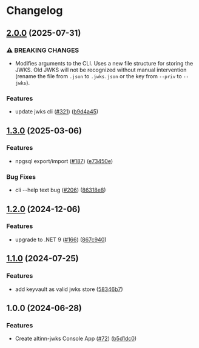 # Changelog

## [2.0.0](https://github.com/Altinn/altinn-authorization-utils/compare/Altinn.Cli-v1.3.0...Altinn.Cli-v2.0.0) (2025-07-31)


### ⚠ BREAKING CHANGES

* Modifies arguments to the CLI. Uses a new file structure for storing the JWKS. Old JWKS will not be recognized without manual intervention (rename the file from `.json` to `.jwks.json` or the key from `--priv` to `--jwks`).

### Features

* update jwks cli ([#321](https://github.com/Altinn/altinn-authorization-utils/issues/321)) ([b9d4a45](https://github.com/Altinn/altinn-authorization-utils/commit/b9d4a455822d7cc1c4d671525188a11ad71341bd))

## [1.3.0](https://github.com/Altinn/altinn-authorization-utils/compare/Altinn.Cli-v1.2.0...Altinn.Cli-v1.3.0) (2025-03-06)


### Features

* npgsql export/import ([#187](https://github.com/Altinn/altinn-authorization-utils/issues/187)) ([e73450e](https://github.com/Altinn/altinn-authorization-utils/commit/e73450e291326ee38cc3bdb7463a434ddc236869))


### Bug Fixes

* cli --help text bug ([#206](https://github.com/Altinn/altinn-authorization-utils/issues/206)) ([86318e8](https://github.com/Altinn/altinn-authorization-utils/commit/86318e82007e7dc21b60ba2e4fd75457389449a5))

## [1.2.0](https://github.com/Altinn/altinn-authorization-utils/compare/Altinn.Cli-v1.1.0...Altinn.Cli-v1.2.0) (2024-12-06)


### Features

* upgrade to .NET 9 ([#166](https://github.com/Altinn/altinn-authorization-utils/issues/166)) ([867c940](https://github.com/Altinn/altinn-authorization-utils/commit/867c9400ac8fd9a37c71d0af6386fbb414523267))

## [1.1.0](https://github.com/Altinn/altinn-authorization-utils/compare/Altinn.Cli-v1.0.0...Altinn.Cli-v1.1.0) (2024-07-25)


### Features

* add keyvault as valid jwks store ([58346b7](https://github.com/Altinn/altinn-authorization-utils/commit/58346b739fc1a7ffaea72bfeb825e9b794827f9e))

## 1.0.0 (2024-06-28)


### Features

* Create altinn-jwks Console App ([#72](https://github.com/Altinn/altinn-authorization-utils/issues/72)) ([b5d1dc0](https://github.com/Altinn/altinn-authorization-utils/commit/b5d1dc0cc55eedc1c6ff3fe97f6cd76ec9704b56))
